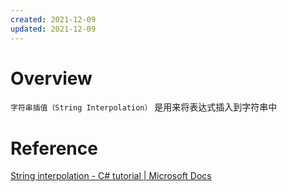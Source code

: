 ```yaml
---
created: 2021-12-09
updated: 2021-12-09
---
```


# Overview

`字符串插值（String Interpolation）` 是用来将表达式插入到字符串中

# Reference

[String interpolation - C# tutorial | Microsoft Docs](https://docs.microsoft.com/en-us/dotnet/csharp/tutorials/exploration/interpolated-strings-local)